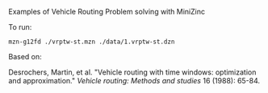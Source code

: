 Examples of Vehicle Routing Problem solving with MiniZinc

To run:

```
mzn-g12fd ./vrptw-st.mzn ./data/1.vrptw-st.dzn
```

Based on:

Desrochers, Martin, et al. "Vehicle routing with time windows: optimization and approximation." _Vehicle routing: Methods and studies_ 16 (1988): 65-84.
